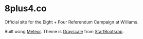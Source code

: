 # 8plus4.co
Official site for the Eight + Four Referendum Campaign at Williams.

Built using [Meteor](https://www.meteor.com/). Theme is [Grayscale](http://startbootstrap.com/template-overviews/grayscale/) from [StartBootsrap](http://startbootstrap.com/).